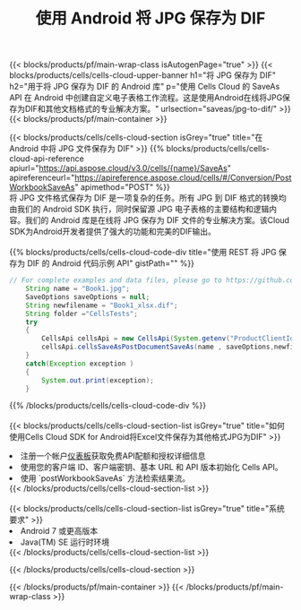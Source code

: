 ﻿---
title: 使用 Android 将 JPG 保存为 DIF
description: 利用Aspose.Cells Cloud SDK for Android将JPG格式文件保存为DIF格式文件。
---
{{< blocks/products/pf/main-wrap-class isAutogenPage="true" >}}
{{< blocks/products/cells/cells-cloud-upper-banner h1="将 JPG 保存为 DIF" h2="用于将 JPG 保存为 DIF 的 Android 库" p="使用 Cells Cloud 的 SaveAs API 在 Android 中创建自定义电子表格工作流程。这是使用Android在线将JPG保存为DIF和其他文档格式的专业解决方案。" urlsection="saveas/jpg-to-dif/" >}}
{{< blocks/products/pf/main-container >}}

{{< blocks/products/cells/cells-cloud-section isGrey="true" title="在 Android 中将 JPG 文件保存为 DIF" >}}
{{% blocks/products/cells/cells-cloud-api-reference apiurl="https://api.aspose.cloud/v3.0/cells/{name}/SaveAs" apireferenceurl="https://apireference.aspose.cloud/cells/#/Conversion/PostWorkbookSaveAs" apimethod="POST" %}}
<br/>
将 JPG 文件格式保存为 DIF 是一项复杂的任务。所有 JPG 到 DIF 格式的转换均由我们的 Android SDK 执行，同时保留源 JPG 电子表格的主要结构和逻辑内容。我们的 Android 库是在线将 JPG 保存为 DIF 文件的专业解决方案。该Cloud SDK为Android开发者提供了强大的功能和完美的DIF输出。
<br/>
<br/>
{{% blocks/products/cells/cells-cloud-code-div title="使用 REST 将 JPG 保存为 DIF 的 Android 代码示例 API" gistPath="" %}}
  
```java
// For complete examples and data files, please go to https://github.com/aspose-cells-cloud/aspose-cells-cloud-android/
    String name = "Book1.jpg";
    SaveOptions saveOptions = null;
    String newfilename = "Book1_xlsx.dif";
    String folder ="CellsTests";
    try
    {
        CellsApi cellsApi = new CellsApi(System.getenv("ProductClientId"), System.getenv("ProductClientSecret"));
        cellsApi.cellsSaveAsPostDocumentSaveAs(name , saveOptions,newfilename,false,false,folder,null,null,null,true);                       
    }
    catch(Exception exception )
    {
        System.out.print(exception);
    }
```
  
{{% /blocks/products/cells/cells-cloud-code-div %}}
<br/>
<br/>
{{< blocks/products/cells/cells-cloud-section-list isGrey="true" title="如何使用Cells Cloud SDK for Android将Excel文件保存为其他格式JPG为DIF" >}}
<li>注册一个帐户<a href="https://dashboard.aspose.cloud/">仪表板</a>获取免费API配额和授权详细信息</li>
<li>使用您的客户端 ID、客户端密钥、基本 URL 和 API 版本初始化 Cells API。</li>
<li>使用 `postWorkbookSaveAs` 方法检索结果流。</li>
{{< /blocks/products/cells/cells-cloud-section-list >}}
<br/>
<br/>
{{< blocks/products/cells/cells-cloud-section-list isGrey="true" title="系统要求" >}}
<li>Android 7 或更高版本</li>
<li>Java(TM) SE 运行时环境</li>
{{< /blocks/products/cells/cells-cloud-section-list >}}

{{< /blocks/products/cells/cells-cloud-section >}}

{{< /blocks/products/pf/main-container >}}
{{< /blocks/products/pf/main-wrap-class >}}
